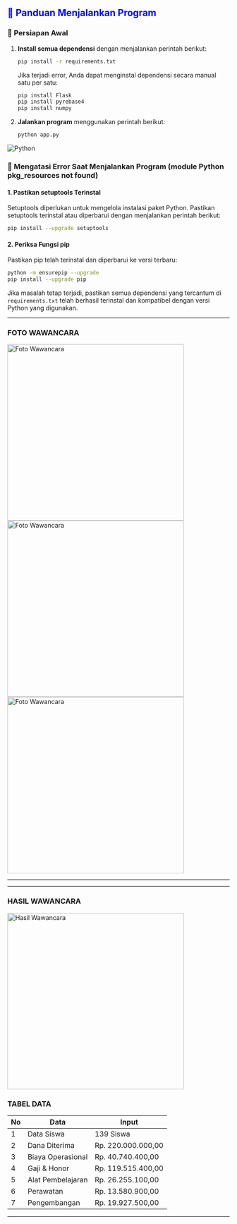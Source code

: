 ## <span style="color:blue;">🌟 Panduan Menjalankan Program</span>

### 🚀 Persiapan Awal
1. **Install semua dependensi** dengan menjalankan perintah berikut:
   ```bash
   pip install -r requirements.txt
   ```
   Jika terjadi error, Anda dapat menginstal dependensi secara manual satu per satu:
   ```bash
   pip install Flask
   pip install pyrebase4
   pip install numpy
   ```

2. **Jalankan program** menggunakan perintah berikut:
   ```bash
   python app.py
   ```

![Python](https://img.shields.io/badge/python-3.9-blue)


### 🔧 Mengatasi Error Saat Menjalankan Program (module Python pkg_resources not found)

#### 1. Pastikan setuptools Terinstal
Setuptools diperlukan untuk mengelola instalasi paket Python. Pastikan setuptools terinstal atau diperbarui dengan menjalankan perintah berikut:
   ```bash
   pip install --upgrade setuptools
   ```

#### 2. Periksa Fungsi pip
Pastikan pip telah terinstal dan diperbarui ke versi terbaru:
   ```bash
   python -m ensurepip --upgrade
   pip install --upgrade pip
   ```

Jika masalah tetap terjadi, pastikan semua dependensi yang tercantum di `requirements.txt` telah berhasil terinstal dan kompatibel dengan versi Python yang digunakan.


---
### FOTO WAWANCARA
<img src="https://github.com/user-attachments/assets/5cd4c6f3-69ec-45a0-a3d2-925a546218b4" alt="Foto Wawancara" style="width: 400px; height: auto;">
<img src="https://github.com/user-attachments/assets/ac7515c0-c506-464d-9794-57e13ffaf122" alt="Foto Wawancara" style="width: 400px; height: auto;">
<img src="https://github.com/user-attachments/assets/ba932612-2bd1-4558-a94e-6702f06d324b" alt="Foto Wawancara" style="width: 400px; height: auto;">

---

---
### HASIL WAWANCARA
<img src="https://github.com/user-attachments/assets/f3d3133f-2889-48cd-9f23-fb8a1048ca7b" alt="Hasil Wawancara" style="width: 400px; height: auto;">


### TABEL DATA

| No | Data               | Input               |
|----|--------------------|---------------------|
| 1  | Data Siswa         | 139  Siswa          |
| 2  | Dana Diterima      | Rp. 220.000.000,00  |
| 3  | Biaya Operasional  | Rp. 40.740.400,00   |
| 4  | Gaji & Honor       | Rp. 119.515.400,00  |
| 5  | Alat Pembelajaran  | Rp. 26.255.100,00   |
| 6  | Perawatan          | Rp. 13.580.900,00   |
| 7  | Pengembangan       | Rp. 19.927.500,00   |


---

